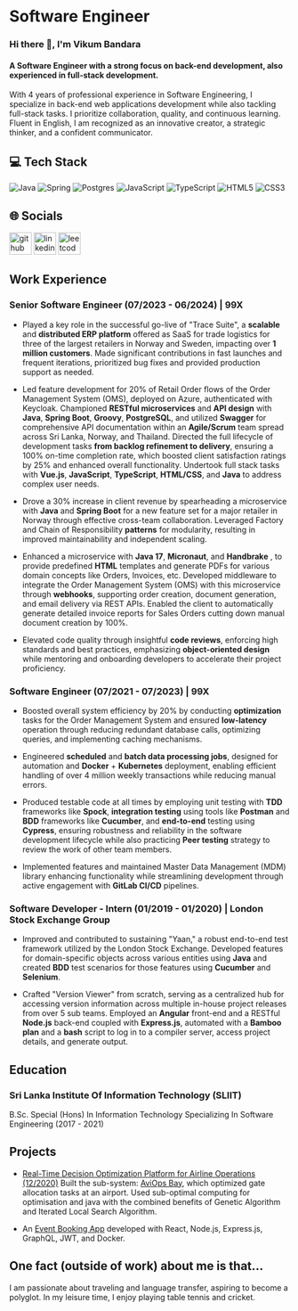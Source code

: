 # Software Engineer

### Hi there 👋, I'm Vikum Bandara
#### A Software Engineer with a strong focus on back-end development, also experienced in full-stack development.

With 4 years of professional experience in Software Engineering, I specialize in back-end web applications development while also tackling full-stack tasks. I prioritize collaboration, quality, and continuous learning. Fluent in English, I am recognized as an innovative creator, a strategic thinker, and a confident communicator.

## 💻 Tech Stack
![Java](https://img.shields.io/badge/java-%23ED8B00.svg?style=for-the-badge&logo=openjdk&logoColor=white) ![Spring](https://img.shields.io/badge/spring-%236DB33F.svg?style=for-the-badge&logo=spring&logoColor=white) ![Postgres](https://img.shields.io/badge/postgres-%23316192.svg?style=for-the-badge&logo=postgresql&logoColor=white) ![JavaScript](https://img.shields.io/badge/javascript-%23323330.svg?style=for-the-badge&logo=javascript&logoColor=%23F7DF1E) ![TypeScript](https://img.shields.io/badge/typescript-%23007ACC.svg?style=for-the-badge&logo=typescript&logoColor=white) ![HTML5](https://img.shields.io/badge/html5-%23E34F26.svg?style=for-the-badge&logo=html5&logoColor=white) ![CSS3](https://img.shields.io/badge/css3-%231572B6.svg?style=for-the-badge&logo=css3&logoColor=white)

## 🌐 Socials
[<img src='https://cdn.jsdelivr.net/npm/simple-icons@3.0.1/icons/github.svg' alt='github' height='40'>](https://github.com/vikumR)  [<img src='https://cdn.jsdelivr.net/npm/simple-icons@3.0.1/icons/linkedin.svg' alt='linkedin' height='40'>](https://www.linkedin.com/in/vikum-bandara/)  [<img src='https://cdn.jsdelivr.net/npm/simple-icons@3.0.1/icons/leetcode.svg' alt='leetcode' height='40'>](https://leetcode.com/u/VRB11/)  

## Work Experience
### Senior Software Engineer (07/2023 - 06/2024) | 99X
- Played a key role in the successful go-live of "Trace Suite", a **scalable** and **distributed ERP platform** offered as SaaS for trade logistics for three of the largest retailers in Norway and Sweden, impacting over **1 million customers**. Made significant contributions in fast launches and frequent iterations, prioritized bug fixes and provided production support as needed.

- Led feature development for 20% of Retail Order flows of the Order Management System (OMS), deployed on Azure, authenticated with Keycloak. Championed **RESTful microservices** and **API design** with **Java**, **Spring Boot**, **Groovy**, **PostgreSQL**, and utilized **Swagger** for comprehensive API documentation within an **Agile/Scrum** team spread across Sri Lanka, Norway, and Thailand. Directed the full lifecycle of development tasks **from backlog refinement to delivery**, ensuring a 100% on-time completion rate, which boosted client satisfaction ratings by 25% and enhanced overall functionality. Undertook full stack tasks with **Vue.js**, **JavaScript**, **TypeScript**, **HTML/CSS**, and **Java** to address complex user needs.

- Drove a 30% increase in client revenue by spearheading a microservice with **Java** and **Spring Boot** for a new feature set for a major retailer in Norway through effective cross-team collaboration. Leveraged Factory and Chain of Responsibility **patterns** for modularity, resulting in improved maintainability and independent scaling.

- Enhanced a microservice with **Java 17**, **Micronaut**, and **Handbrake** , to provide predefined **HTML** templates and generate PDFs for various domain concepts like Orders, Invoices, etc. Developed middleware to integrate the Order Management System (OMS) with this microservice through **webhooks**, supporting order creation, document generation, and email delivery via REST APIs. Enabled the client to automatically generate detailed invoice reports for Sales Orders cutting down manual document creation by 100%.

- Elevated code quality through insightful **code reviews**, enforcing high standards and best practices, emphasizing **object-oriented design** while mentoring and onboarding developers to accelerate their project proficiency.

### Software Engineer (07/2021 - 07/2023) | 99X
- Boosted overall system efficiency by 20% by conducting **optimization** tasks for the Order Management System and ensured **low-latency** operation through reducing redundant database calls, optimizing queries, and implementing caching mechanisms.

- Engineered **scheduled** and **batch data processing jobs**, designed for automation and **Docker** + **Kubernetes** deployment, enabling efficient handling of over 4 million weekly transactions while reducing manual errors.

- Produced testable code at all times by employing unit testing with **TDD** frameworks like **Spock**, **integration testing** using tools like **Postman** and **BDD** frameworks like **Cucumber**, and **end-to-end** testing using **Cypress**, ensuring robustness and reliability in the software development lifecycle while also practicing **Peer testing** strategy to review the work of other team members.

- Implemented features and maintained Master Data Management (MDM) library enhancing functionality while streamlining development through active engagement with **GitLab CI/CD** pipelines.

### Software Developer - Intern (01/2019 - 01/2020) | London Stock Exchange Group
- Improved and contributed to sustaining "Yaan," a robust end-to-end test framework utilized by the London Stock Exchange. Developed features for domain-specific objects across various entities using **Java** and created **BDD** test scenarios for those features using **Cucumber** and **Selenium**.

- Crafted "Version Viewer" from scratch, serving as a centralized hub for accessing version information across multiple in-house project releases from over 5 sub teams. Employed an **Angular** front-end and a RESTful **Node.js** back-end coupled with **Express.js**, automated with a **Bamboo plan** and a **bash** script to log in to a compiler server, access project details, and generate output.

## Education
### Sri Lanka Institute Of Information Technology (SLIIT)
B.Sc. Special (Hons) In Information Technology Specializing In Software Engineering (2017 - 2021)

## Projects
- [Real-Time Decision Optimization Platform for Airline Operations (12/2020)](https://ieeexplore.ieee.org/document/9357157)
Built the sub-system: [AviOps Bay](https://github.com/vikumR/AviOps_Bay), which optimized gate allocation tasks at an airport. Used sub-optimal computing for optimisation and java with the combined benefits of Genetic Algorithm and Iterated Local Search Algorithm.

- An [Event Booking App](https://github.com/vikumR/react-graphql-event-booking-app) developed with React, Node.js, Express.js, GraphQL, JWT, and Docker.

## One fact (outside of work) about me is that...
I am passionate about traveling and language transfer, aspiring to become a polyglot. In my leisure time, I enjoy playing table tennis and cricket.
